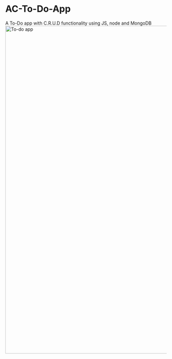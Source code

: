 # AC-To-Do-App
A To-Do app with C.R.U.D functionality using JS, node and MongoDB
<img width="1024" alt="To-do app" src="https://user-images.githubusercontent.com/43517644/191611529-af1d7c73-89f1-4fa5-a0bd-744ce6c40f0a.png">
